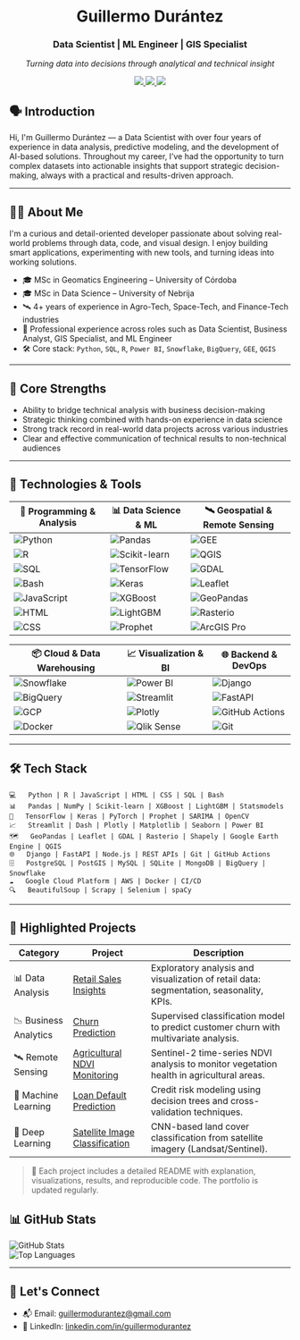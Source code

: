 <h1 align="center">Guillermo Durántez</h1>
<h3 align="center">Data Scientist | ML Engineer | GIS Specialist</h3>
<p align="center"><em>Turning data into decisions through analytical and technical insight</em></p>

<p align="center">
  <a href="https://github.com/GuilledGeo">
    <img src="https://img.shields.io/badge/-GitHub-181717?style=flat-square&logo=github&logoColor=white" />
  </a>
  <a href="https://www.linkedin.com/in/guillermodurantez" target="_blank">
    <img src="https://img.shields.io/badge/-LinkedIn-0077B5?style=flat-square&logo=linkedin&logoColor=white" />
  </a>
  <a href="mailto:guillermodurantez@gmail.com" target="_blank">
    <img src="https://img.shields.io/badge/-Email-D14836?style=flat-square&logo=gmail&logoColor=white" />
  </a>
</p>



## 🗣️ Introduction

Hi, I'm Guillermo Durántez — a Data Scientist with over four years of experience in data analysis, predictive modeling, and the development of AI-based solutions. Throughout my career, I’ve had the opportunity to turn complex datasets into actionable insights that support strategic decision-making, always with a practical and results-driven approach.

---

## 👨‍💼 About Me

I'm a curious and detail-oriented developer passionate about solving real-world problems through data, code, and visual design. I enjoy building smart applications, experimenting with new tools, and turning ideas into working solutions.

- 🎓 MSc in Geomatics Engineering – University of Córdoba  
- 🎓 MSc in Data Science – University of Nebrija  
- 🛰️ 4+ years of experience in Agro-Tech, Space-Tech, and Finance-Tech industries  
- 💼 Professional experience across roles such as Data Scientist, Business Analyst, GIS Specialist, and ML Engineer  
- 🛠️ Core stack: `Python`, `SQL`, `R`, `Power BI`, `Snowflake`, `BigQuery`, `GEE`, `QGIS`

---

## 🚀 Core Strengths

- Ability to bridge technical analysis with business decision-making  
- Strategic thinking combined with hands-on experience in data science  
- Strong track record in real-world data projects across various industries  
- Clear and effective communication of technical results to non-technical audiences  

---


## 🧰 Technologies & Tools

| 🐍 Programming & Analysis | 📊 Data Science & ML | 🛰️ Geospatial & Remote Sensing |
|---------------------------|----------------------|-------------------------------|
| ![Python](https://img.shields.io/badge/Python-3.10-blue?logo=python) | ![Pandas](https://img.shields.io/badge/Pandas-Data_Analysis-black?logo=pandas) | ![GEE](https://img.shields.io/badge/GEE-Remote_Sensing-green?logo=google) |
| ![R](https://img.shields.io/badge/R-Data_Analysis-blue?logo=r) | ![Scikit-learn](https://img.shields.io/badge/Scikit--learn-ML-orange?logo=scikit-learn) | ![QGIS](https://img.shields.io/badge/QGIS-Open_Source_GIS-green?logo=qgis) |
| ![SQL](https://img.shields.io/badge/SQL-PostgreSQL-informational?logo=postgresql) | ![TensorFlow](https://img.shields.io/badge/TensorFlow-Deep_Learning-orange?logo=tensorflow) | ![GDAL](https://img.shields.io/badge/GDAL-Geospatial_Tools-darkgreen?logo=gdal) |
| ![Bash](https://img.shields.io/badge/Bash-Scripting-informational?logo=gnubash) | ![Keras](https://img.shields.io/badge/Keras-Neural_Networks-red?logo=keras) | ![Leaflet](https://img.shields.io/badge/Leaflet-Maps-informational?logo=leaflet) |
| ![JavaScript](https://img.shields.io/badge/JavaScript-Scripting-F7DF1E?logo=javascript&logoColor=black) | ![XGBoost](https://img.shields.io/badge/XGBoost-Gradient_Boosting-critical?logo=xgboost) | ![GeoPandas](https://img.shields.io/badge/GeoPandas-Geospatial_Analysis-blue?logo=geopandas) |
| ![HTML](https://img.shields.io/badge/HTML-Markup-E34F26?logo=html5&logoColor=white) | ![LightGBM](https://img.shields.io/badge/LightGBM-Gradient_Boosting-success?logo=lightgbm) | ![Rasterio](https://img.shields.io/badge/Rasterio-Raster_IO-blue?logo=python) |
| ![CSS](https://img.shields.io/badge/CSS-Styling-1572B6?logo=css3&logoColor=white) | ![Prophet](https://img.shields.io/badge/Prophet-Time_Series-blueviolet?logo=meta) | ![ArcGIS Pro](https://img.shields.io/badge/ArcGIS_Pro-ESRI-blue?logo=esri) |



| 📦 Cloud & Data Warehousing | 📈 Visualization & BI | 🌐 Backend & DevOps |
|-----------------------------|------------------------|----------------------|
| ![Snowflake](https://img.shields.io/badge/Snowflake-Cloud_Data_Warehouse-lightblue?logo=snowflake) | ![Power BI](https://img.shields.io/badge/Power%20BI-Business_Intelligence-yellow?logo=powerbi) | ![Django](https://img.shields.io/badge/Django-Framework-darkgreen?logo=django) |
| ![BigQuery](https://img.shields.io/badge/BigQuery-Google_Cloud-blue?logo=googlecloud) | ![Streamlit](https://img.shields.io/badge/Streamlit-Web_App-red?logo=streamlit) | ![FastAPI](https://img.shields.io/badge/FastAPI-APIs-teal?logo=fastapi) |
| ![GCP](https://img.shields.io/badge/GCP-Cloud_Platform-orange?logo=googlecloud) | ![Plotly](https://img.shields.io/badge/Plotly-Interactive_Plots-lightgrey?logo=plotly) | ![GitHub Actions](https://img.shields.io/badge/GitHub_Actions-CI/CD-blue?logo=githubactions) |
| ![Docker](https://img.shields.io/badge/Docker-Containers-blue?logo=docker) | ![Qlik Sense](https://img.shields.io/badge/Qlik_Sense-Business_Analytics-green?logo=qlik) | ![Git](https://img.shields.io/badge/Git-Version_Control-orange?logo=git) |

---

## 🛠️ Tech Stack

```
💻   Python | R | JavaScript | HTML | CSS | SQL | Bash  
📊   Pandas | NumPy | Scikit-learn | XGBoost | LightGBM | Statsmodels  
🧠   TensorFlow | Keras | PyTorch | Prophet | SARIMA | OpenCV  
📈   Streamlit | Dash | Plotly | Matplotlib | Seaborn | Power BI  
🗺️   GeoPandas | Leaflet | GDAL | Rasterio | Shapely | Google Earth Engine | QGIS  
🌐   Django | FastAPI | Node.js | REST APIs | Git | GitHub Actions  
🗄️   PostgreSQL | PostGIS | MySQL | SQLite | MongoDB | BigQuery | Snowflake  
☁️   Google Cloud Platform | AWS | Docker | CI/CD   
🔍   BeautifulSoup | Scrapy | Selenium | spaCy 

```
---

## 🌟 Highlighted Projects

| Category              | Project                                                                                     | Description                                                                                   |
|-----------------------|---------------------------------------------------------------------------------------------|-----------------------------------------------------------------------------------------------|
| 📊 Data Analysis      | [Retail Sales Insights](https://github.com/guillermodurantez/retail-sales-insights)        | Exploratory analysis and visualization of retail data: segmentation, seasonality, KPIs.      |
| 📉 Business Analytics | [Churn Prediction](https://github.com/GuilledGeo/churn-prediction)                  | Supervised classification model to predict customer churn with multivariate analysis.        |
| 🛰️ Remote Sensing     | [Agricultural NDVI Monitoring](https://github.com/guillermodurantez/ndvi-monitorizacion-agricola) | Sentinel-2 time-series NDVI analysis to monitor vegetation health in agricultural areas.     |
| 🔬 Machine Learning   | [Loan Default Prediction](https://github.com/guillermodurantez/morosidad-modelo)           | Credit risk modeling using decision trees and cross-validation techniques.                   |
| 🧠 Deep Learning      | [Satellite Image Classification](https://github.com/guillermodurantez/cnn-landsat-uso-suelo)| CNN-based land cover classification from satellite imagery (Landsat/Sentinel).                |


> 📌 Each project includes a detailed README with explanation, visualizations, results, and reproducible code. The portfolio is updated regularly.


## 📊 GitHub Stats

![GitHub Stats](https://github-readme-stats.vercel.app/api?username=GuilledGeo&show_icons=true&theme=default)  
![Top Languages](https://github-readme-stats.vercel.app/api/top-langs/?username=GuilledGeo&layout=compact&theme=default)

---

## 🤝 Let's Connect

- 📬 Email: [guillermodurantez@gmail.com](mailto:guillermodurantez@gmail.com)  
- 💼 LinkedIn: [linkedin.com/in/guillermodurantez](https://www.linkedin.com/in/guillermodurantez)  
